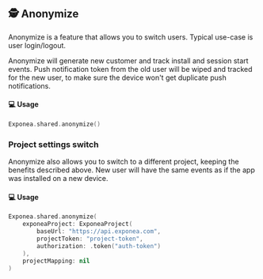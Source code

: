 ## 🕵 Anonymize

Anonymize is a feature that allows you to switch users. Typical use-case is user login/logout.

Anonymize will generate new customer and track install and session start events. Push notification token from the old user will be wiped and tracked for the new user, to make sure the device won't get duplicate push notifications.

#### 💻 Usage

``` swift
Exponea.shared.anonymize()
```

### Project settings switch
Anonymize also allows you to switch to a different project, keeping the benefits described above. New user will have the same events as if the app was installed on a new device.

#### 💻 Usage

``` swift
Exponea.shared.anonymize(
    exponeaProject: ExponeaProject(
        baseUrl: "https://api.exponea.com",
        projectToken: "project-token",
        authorization: .token("auth-token")
    ),
    projectMapping: nil
)
```

